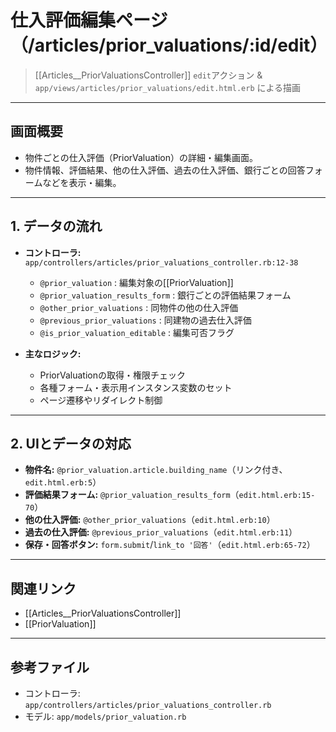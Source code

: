 # 仕入評価編集ページ（/articles/prior_valuations/:id/edit）

> [[Articles__PriorValuationsController]] `edit`アクション & `app/views/articles/prior_valuations/edit.html.erb` による描画

---

## 画面概要

- 物件ごとの仕入評価（PriorValuation）の詳細・編集画面。
- 物件情報、評価結果、他の仕入評価、過去の仕入評価、銀行ごとの回答フォームなどを表示・編集。

---

## 1. データの流れ

- **コントローラ:** `app/controllers/articles/prior_valuations_controller.rb:12-38`
    - `@prior_valuation` : 編集対象の[[PriorValuation]]
    - `@prior_valuation_results_form` : 銀行ごとの評価結果フォーム
    - `@other_prior_valuations` : 同物件の他の仕入評価
    - `@previous_prior_valuations` : 同建物の過去仕入評価
    - `@is_prior_valuation_editable` : 編集可否フラグ

- **主なロジック:**
    - PriorValuationの取得・権限チェック
    - 各種フォーム・表示用インスタンス変数のセット
    - ページ遷移やリダイレクト制御

---

## 2. UIとデータの対応

- **物件名:** `@prior_valuation.article.building_name`（リンク付き、`edit.html.erb:5`）
- **評価結果フォーム:** `@prior_valuation_results_form`（`edit.html.erb:15-70`）
- **他の仕入評価:** `@other_prior_valuations`（`edit.html.erb:10`）
- **過去の仕入評価:** `@previous_prior_valuations`（`edit.html.erb:11`）
- **保存・回答ボタン:** `form.submit`/`link_to '回答'`（`edit.html.erb:65-72`）

---

## 関連リンク
- [[Articles__PriorValuationsController]]
- [[PriorValuation]]

---

## 参考ファイル
- コントローラ: `app/controllers/articles/prior_valuations_controller.rb`
- モデル: `app/models/prior_valuation.rb`
 